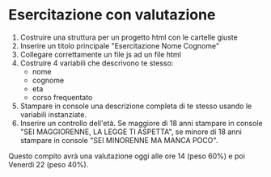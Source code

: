 # Esercitazione con valutazione

1. Costruire una struttura per un progetto html con le cartelle giuste
2. Inserire un titolo principale "Esercitazione Nome Cognome"
3. Collegare correttamente un file js ad un file html
4. Costruire 4 variabili che descrivono te stesso:
    - nome
    - cognome
    - eta
    - corso frequentato
5. Stampare in console una descrizione completa di te stesso usando le variabili instanziate.
6. Inserire un controllo dell'età. Se maggiore di 18 anni stampare in console "SEI MAGGIORENNE, LA LEGGE TI ASPETTA", se minore di 18 anni stampare in console "SEI MINORENNE MA MANCA POCO".

Questo compito avrà una valutazione oggi alle ore 14 (peso 60%) e poi Venerdì 22 (peso 40%).
